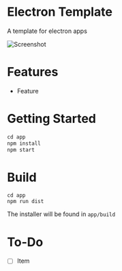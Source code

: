 # Electron Template

A template for electron apps

![Screenshot](./screenshots/sc_1.png)

# Features

- Feature

# Getting Started

```javascript
cd app
npm install
npm start
```

# Build
```
cd app
npm run dist
```
The installer will be found in `app/build`

# To-Do

- [ ] Item
